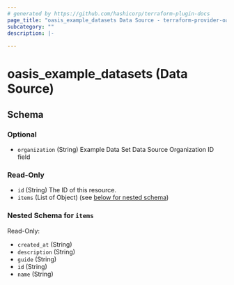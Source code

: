 ```yaml
---
# generated by https://github.com/hashicorp/terraform-plugin-docs
page_title: "oasis_example_datasets Data Source - terraform-provider-oasis"
subcategory: ""
description: |-
  
---
```


# oasis_example_datasets (Data Source)





<!-- schema generated by tfplugindocs -->
## Schema

### Optional

- `organization` (String) Example Data Set Data Source Organization ID field

### Read-Only

- `id` (String) The ID of this resource.
- `items` (List of Object) (see [below for nested schema](#nestedatt--items))

<a id="nestedatt--items"></a>
### Nested Schema for `items`

Read-Only:

- `created_at` (String)
- `description` (String)
- `guide` (String)
- `id` (String)
- `name` (String)


